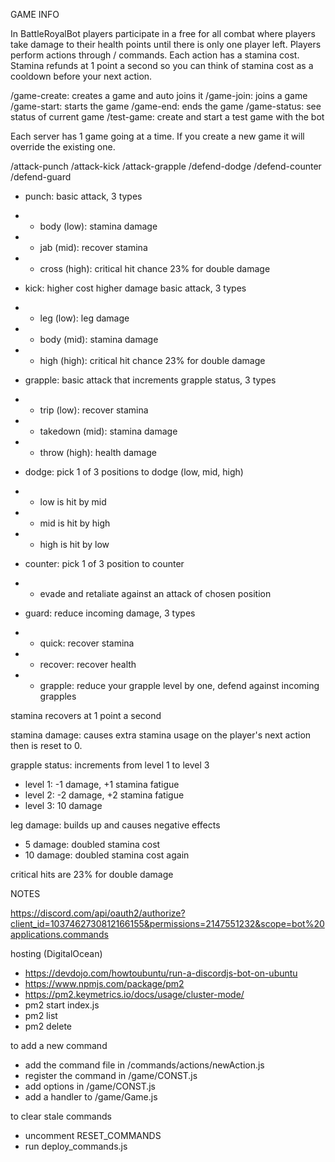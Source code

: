 GAME INFO

In BattleRoyalBot players participate in a free for all combat where players take damage to their health points until there is only one player left. Players perform actions through / commands. Each action has a stamina cost. Stamina refunds at 1 point a second so you can think of stamina cost as a cooldown before your next action.

/game-create: creates a game and auto joins it
/game-join: joins a game
/game-start: starts the game
/game-end: ends the game
/game-status: see status of current game
/test-game: create and start a test game with the bot

Each server has 1 game going at a time. If you create a new game it will override the existing one.

/attack-punch
/attack-kick
/attack-grapple
/defend-dodge
/defend-counter
/defend-guard

- punch: basic attack, 3 types
- - body (low): stamina damage
- - jab (mid): recover stamina
- - cross (high): critical hit chance 23% for double damage

- kick: higher cost higher damage basic attack, 3 types
- - leg (low): leg damage
- - body (mid): stamina damage
- - high (high): critical hit chance 23% for double damage

- grapple: basic attack that increments grapple status, 3 types
- - trip (low): recover stamina
- - takedown (mid): stamina damage
- - throw (high): health damage

- dodge: pick 1 of 3 positions to dodge (low, mid, high)
- - low is hit by mid
- - mid is hit by high
- - high is hit by low

- counter: pick 1 of 3 position to counter
- - evade and retaliate against an attack of chosen position

- guard: reduce incoming damage, 3 types
- - quick: recover stamina
- - recover: recover health
- - grapple: reduce your grapple level by one, defend against incoming grapples

stamina recovers at 1 point a second

stamina damage: causes extra stamina usage on the player's next action then is reset to 0.

grapple status: increments from level 1 to level 3

- level 1: -1 damage, +1 stamina fatigue
- level 2: -2 damage, +2 stamina fatigue
- level 3: 10 damage

leg damage: builds up and causes negative effects

- 5 damage: doubled stamina cost
- 10 damage: doubled stamina cost again

critical hits are 23% for double damage

NOTES

https://discord.com/api/oauth2/authorize?client_id=1037462730812166155&permissions=2147551232&scope=bot%20applications.commands

hosting (DigitalOcean)

- https://devdojo.com/howtoubuntu/run-a-discordjs-bot-on-ubuntu
- https://www.npmjs.com/package/pm2
- https://pm2.keymetrics.io/docs/usage/cluster-mode/
- pm2 start index.js
- pm2 list
- pm2 delete

to add a new command

- add the command file in /commands/actions/newAction.js
- register the command in /game/CONST.js
- add options in /game/CONST.js
- add a handler to /game/Game.js

to clear stale commands

- uncomment RESET_COMMANDS
- run deploy_commands.js
